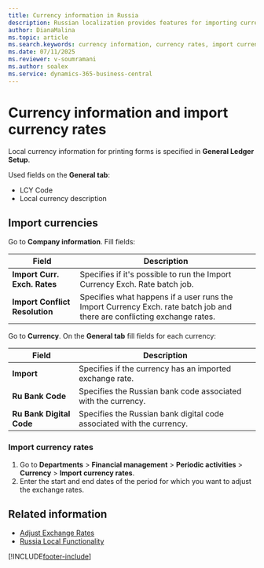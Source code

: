```yaml
---
title: Currency information in Russia
description: Russian localization provides features for importing currency rates in Business Central.
author: DianaMalina
ms.topic: article
ms.search.keywords: currency information, currency rates, import currency rates, import currencies, Russia
ms.date: 07/11/2025
ms.reviewer: v-soumramani
ms.author: soalex
ms.service: dynamics-365-business-central
---
```


# Currency information and import currency rates

Local currency information for printing forms is specified in **General Ledger Setup**.

Used fields on the **General tab**:

- LCY Code
- Local currency description

## Import currencies

Go to **Company information**. Fill fields:

| Field | Description |
|--|--|
| **Import Curr. Exch. Rates** | Specifies if it's possible to run the Import Currency Exch. Rate batch job. |
| **Import Conflict Resolution** | Specifies what happens if a user runs the Import Currency Exch. rate batch job and there are conflicting exchange rates.|

Go to **Currency**. Оn the **General tab** fill fields for each currency:

| Field | Description |
|--|--|
| **Import** | Specifies if the currency has an imported exchange rate. |
| **Ru Bank Code** | Specifies the Russian bank code associated with the currency. |
| **Ru Bank Digital Code** | Specifies the Russian bank digital code associated with the currency. |currency|

### Import currency rates

1. Go to **Departments** > **Financial management** > **Periodic activities** > **Currency** > **Import currency rates**.
1. Enter the start and end dates of the period for which you want to adjust the exchange rates.

## Related information

- [Adjust Exchange Rates](Adjust-Exchange-Rates.md)  
- [Russia Local Functionality](russia-local-functionality.md)  

[!INCLUDE[footer-include](../../includes/footer-banner.md)]
